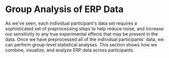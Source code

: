 # Group Analysis of ERP Data

As we've seen, each individual participant's data set requires a sophisticated set of preprocessing steps to help reduce noise, and increase our sensitivity to any true experimental effects that may be present in the data. Once we have preprocessed all of the individual participants' data, we can perform group-level statistical analyses. This section shows how we combine, visualize, and analyze ERP data across participants.